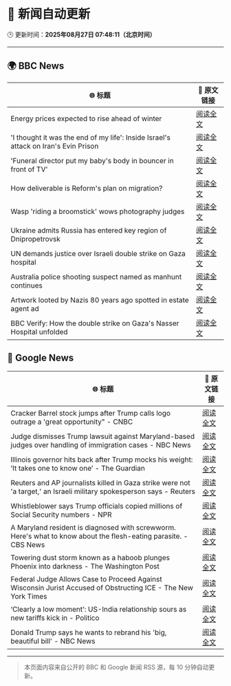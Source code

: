 # 🧠 新闻自动更新

🕒 更新时间：**2025年08月27日 07:48:11（北京时间）**

---

## 🌍 BBC News

| 🌐 标题 | 🔗 原文链接 |
|--------|-------------|
| Energy prices expected to rise ahead of winter | [阅读全文](https://www.bbc.com/news/articles/c78zgz7j576o?at_medium=RSS&at_campaign=rss) |
| 'I thought it was the end of my life': Inside Israel's attack on Iran's Evin Prison | [阅读全文](https://www.bbc.com/news/articles/czd0e23j9q8o?at_medium=RSS&at_campaign=rss) |
| 'Funeral director put my baby's body in bouncer in front of TV' | [阅读全文](https://www.bbc.com/news/articles/c4gjr0ylenzo?at_medium=RSS&at_campaign=rss) |
| How deliverable is Reform's plan on migration? | [阅读全文](https://www.bbc.com/news/articles/cx29l0wqlgeo?at_medium=RSS&at_campaign=rss) |
| Wasp 'riding a broomstick' wows photography judges | [阅读全文](https://www.bbc.com/news/articles/c70r7plrdndo?at_medium=RSS&at_campaign=rss) |
| Ukraine admits Russia has entered key region of Dnipropetrovsk | [阅读全文](https://www.bbc.com/news/articles/c17n1p24yv9o?at_medium=RSS&at_campaign=rss) |
| UN demands justice over Israeli double strike on Gaza hospital | [阅读全文](https://www.bbc.com/news/articles/cd6n97gj1nqo?at_medium=RSS&at_campaign=rss) |
| Australia police shooting suspect named as manhunt continues | [阅读全文](https://www.bbc.com/news/articles/c4g6wlxd5kko?at_medium=RSS&at_campaign=rss) |
| Artwork looted by Nazis 80 years ago spotted in estate agent ad | [阅读全文](https://www.bbc.com/news/articles/cq68dze2l71o?at_medium=RSS&at_campaign=rss) |
| BBC Verify: How the double strike on Gaza's Nasser Hospital unfolded | [阅读全文](https://www.bbc.com/news/videos/c36jdze5r4ko?at_medium=RSS&at_campaign=rss) |

## 📰 Google News

| 🌐 标题 | 🔗 原文链接 |
|--------|-------------|
| Cracker Barrel stock jumps after Trump calls logo outrage a 'great opportunity" - CNBC | [阅读全文](https://news.google.com/rss/articles/CBMifkFVX3lxTE1FNlhqcU9tbkFKdmxJX1ZrYW8zdU5NNXdQQ1Zsei1BdFoySzUxeENoQ193azFMdmxQQ2xONk9EUm9zZU4zZVNxdUJ5SXF3QkNhQ2RXTHBtLWNKVTZhZVY1WHNiRm1mbkNQMGgzUmJlLXVOODdEeEwyX3lNU3JjZ9IBgwFBVV95cUxQUVNFd1Q2Wk94Q3JGcXRiaEhVYmpBS29aUFNvVThPQ0prWi12ZG9GampmTlczckJnZFVpTWVFSzNlZFUzZ2ZDREQwbHExT3VBNXRHRVlRTXh3M19yeWJLb1ZlcEpRTHoxdFdVU2xjS0tmLXVYMEJub0NLYTdrbl9VOGMtbw?oc=5) |
| Judge dismisses Trump lawsuit against Maryland-based judges over handling of immigration cases - NBC News | [阅读全文](https://news.google.com/rss/articles/CBMixwFBVV95cUxPZEYzSTZYbWdaSllRRlJYMlFxU0JhRHYtYkJCT1hLY1QybU5oc2dLamVLa0RrX2hJaDJQXzRWTWE4dHk3eHk0NWdhdTBwOWhFUGF6MUhLSXdjbXQ4U3FEMnJCdVhzUzZ3cG9wSWE2eTBITGpKRXJIVGJrdlQzM2FwenBUOFo1NnFGcUpuT0R2c01jaEpsMlZEa24ySE1qRW91U0NNUUI2MFZNbFRJYWdqeERNNXlrWjZxelZ2REs5TzVSVWxsT2hF0gFWQVVfeXFMT29jbWQxbmI1TWFYYlZpUWpROEJtd3VSUk43ekFUVWdDNHdmemNiQzhmdUk2clR4SmRXbDhOZzFWdV9GWHMwQnFIdEdEdEVsLUVBam5LdkE?oc=5) |
| Illinois governor hits back after Trump mocks his weight: ‘It takes one to know one’ - The Guardian | [阅读全文](https://news.google.com/rss/articles/CBMijgFBVV95cUxQNF9sYzIzZWh6UjR2SEk0alpMS2paVE9ZSGlMZlYtUnp3UlM5aHF6V295Z3diazhSNkgzNFVMZUxsV1RFYUxRX1JxNTdqd0Jxc1dOREtkMDloVzVWTzQyY21RbjNQNWRZUERTNGhUeHJfUUZPalU0UnFTQTdiY19mSk9OWnk0ejNEbVJwaVFR?oc=5) |
| Reuters and AP journalists killed in Gaza strike were not 'a target,' an Israeli military spokesperson says - Reuters | [阅读全文](https://news.google.com/rss/articles/CBMizgFBVV95cUxPaEt3cTc4T2s5VXNvVnliVDRLV29fYTZzRGxwYVpnVGNoeGt3T0M5UTkxb2pab0VRZlhQNk0ybGZLNGtvb3hlMXVDLTkwS1JERUJwajFJb2ltWGhEVmxXT3lOUGVSLWdXMWhOUnJhci1yRHRFN1hiMFRrZkc5TmRfV0JzOTlkT0wtcG84VHZJODlHQlZ0VUFxcktZSjNoSzdZMFFlei1XalRZOU9reFZ2VU9XUndUQTkxN1VwXzlNN0hid2pGWUV6cmEyRWtDUQ?oc=5) |
| Whistleblower says Trump officials copied millions of Social Security numbers - NPR | [阅读全文](https://news.google.com/rss/articles/CBMifkFVX3lxTE1RMWtUQXdmdUtjV1R3b3l0aTU0bGJOcGg2VzFKYVRITkZOTDBBRVJSMDUydUFOZl9BZzI5V2JtVDJaRnV1c2oydmF3M25TMnlxX2htSGpoMXdoWlR2QUZZT21EVmJDSERfOXJpMFJGVXRUeFAwR0VESndGZGpTdw?oc=5) |
| A Maryland resident is diagnosed with screwworm. Here's what to know about the flesh-eating parasite. - CBS News | [阅读全文](https://news.google.com/rss/articles/CBMihgFBVV95cUxOMk9jNDZxdkJITV9UVFRGYTdJaThUdmJPaF9WekVNRldIVlYtdkRlRmp4N0lKMWNwbmx0UTRBUGdmbXJSdVRBRXh4QVBaNXhpOC15V05sQ0JORUVTbExMemx2Vks5WDJmeklVUmJQT21fSF9nUDYtOVptOWV4Smw0YUNDRnJId9IBiwFBVV95cUxNMXVRTE5xaDBNTVNEZDVtZHVhUGlxcTZuZ2Y0Qnd1SGQ4OS1nQm9sV05pMUJrcWJISUNMZ3NudlBmZXpxcmtzeTRsU0tobmpNT090eUFEQnZwZER4UXVXNjQxazJLMXJhdURTNlJCWmtwZUx5UUxLMngwbS1zelBPTS1ndTEzaU5TeS1r?oc=5) |
| Towering dust storm known as a haboob plunges Phoenix into darkness - The Washington Post | [阅读全文](https://news.google.com/rss/articles/CBMinAFBVV95cUxQbmNHXzRvcXhNVDBCNFZqdjFWeGlnaWJoQVpZTEMwOE9FQWxkS1pyQUM1Zk5iMF8zZUdIUUZtMXd2UGlDem1VNWlWZFhyYmZaeWtaYzNLdTczNEJpSEQ5LVlYTVhwWEZUQ1pFYTB2dmJ4VTE4YnJMclJyWDRXaG9OSG1Yb2wyYUVscDdJSEFoQ241VWQySTh5b0JVbTQ?oc=5) |
| Federal Judge Allows Case to Proceed Against Wisconsin Jurist Accused of Obstructing ICE - The New York Times | [阅读全文](https://news.google.com/rss/articles/CBMie0FVX3lxTE5YMnVBbTBRYlZYWmd2NDJHUHF3czh6aEt2RjkxdHV2LTQwX0FVQUNhWG04UGk1OHY2aDdsVHpoVFk5UTJfT241ODk0Rnhtakp3N19TVkZPV3ZEcWNTWHY1dURUcWJPSTNyMDFnakx1amNKVzFyQnpHbnFNbw?oc=5) |
| ‘Clearly a low moment’: US-India relationship sours as new tariffs kick in - Politico | [阅读全文](https://news.google.com/rss/articles/CBMivwFBVV95cUxOOHUxdEJ2Sl9VdW9YRFZjc1FXSldnRm83aFdobi11OUlOTXY0OFlTejJxY0NwYlYwZTJ4bldoVjRIOGVfc2p4OGZDbW16c0JNOXRITG5lcGRJOTBwVzRGekNoTjB6Z05GMEljaTVtOGQycFdWQlYyX05SZUJFZ2ktSi1fRkdKNW82YTJUYWVEZFRpcGpIR1c5cGdFdjh4bmtVdlB2ejVjd29ROHgtLUR5eUQwcW5JVkJNbEQ2amZycw?oc=5) |
| Donald Trump says he wants to rebrand his 'big, beautiful bill' - NBC News | [阅读全文](https://news.google.com/rss/articles/CBMipAFBVV95cUxPTkl2UHo2WF9pNkxpclR2S0h5NlI3emNyUF9tRkN6LTlVd2lzTUV4bVBtSnF6Tm93YmYwQ24tSXh0N05EMzdyc3hVUEVYX2EwLVJXd0ZWSGJOVjFldzdIcTlEeExJLUVSWUpGSmo1YmRzOUtOTDUwdktYT2NNS3lzZ0hTbTY5T3hUVnQ3OUFjMFJhOEM3WXdERF83YTZrWm91WTk0UtIBVkFVX3lxTE1JaG5yN1dKWTJiLU8wR2Q3ZmlBX1EyRlBTWGw4dG5UbS1ld04tU1NzX3RPQ2ZVZmxSZ0VRZUxxd3lfT1E1bWZVdklMVXBPYkY0YldPcC13?oc=5) |

---
> 本页面内容来自公开的 BBC 和 Google 新闻 RSS 源，每 10 分钟自动更新。